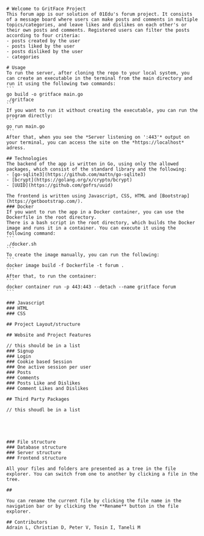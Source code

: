     # Welcome to GritFace Project
    This forum app is our solution of 01Edu's forum project. It consists of a message board where users can make posts and comments in multiple topics/categories, and leave likes and dislikes on each other's or their own posts and comments. Registered users can filter the posts according to four criteria:
    - posts created by the user
    - posts liked by the user
    - posts disliked by the user
    - categories

    # Usage
    To run the server, after cloning the repo to your local system, you can create an executable in the terminal from the main directory and run it using the following two commands:
    ```
    go build -o gritface main.go
    ./gritface
    ```
    If you want to run it without creating the executable, you can run the program directly:
    ```
    go run main.go
    ```
    After that, when you see the *Server listening on ':443'* output on your terminal, you can access the site on the *https://localhost* adress.

    ## Technologies
    The backend of the app is written in Go, using only the allowed packages, which consist of the standard library and the following:
    - [go-sqlite3](https://github.com/mattn/go-sqlite3)
    - [bcrypt](https://golang.org/x/crypto/bcrypt)
    - [UUID](https://github.com/gofrs/uuid)

    The frontend is written using Javascript, CSS, HTML and [Bootstrap](https://getbootstrap.com/).
    ### Docker
    If you want to run the app in a Docker container, you can use the Dockerfile in the root directory. 
    There is a bash script in the root directory, which builds the Docker image and runs it in a container. You can execute it using the following command:
    ```
    ./docker.sh
    ```
    To create the image manually, you can run the following:
    ```
    docker image build -f Dockerfile -t forum .
    ```
    After that, to run the container:
    ```
    docker container run -p 443:443 --detach --name gritface forum
    ```

    ### Javascript
    ### HTML
    ### CSS

    ## Project Layout/structure

    ## Website and Project Features

    // this should be in a list
    ### Signup
    ### Login
    ### Cookie based Session
    ### One active session per user
    ### Posts
    ### Comments
    ### Posts Like and Dislikes
    ### Comment Likes and Dislikes

    ## Third Party Packages

    // this shoudl be in a list





    ### File structure
    ### Database structure
    ### Server structure
    ### Frontend structure

    All your files and folders are presented as a tree in the file explorer. You can switch from one to another by clicking a file in the tree.

    ## 

    You can rename the current file by clicking the file name in the navigation bar or by clicking the **Rename** button in the file explorer.

    ## Contributors
    Adrain L, Christian D, Peter V, Tosin I, Taneli M